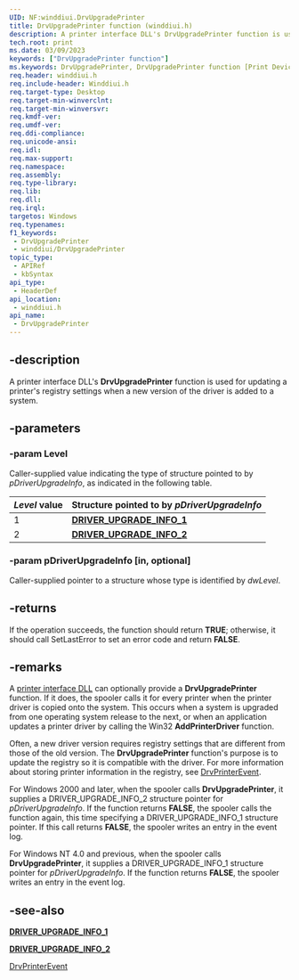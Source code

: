 ```yaml
---
UID: NF:winddiui.DrvUpgradePrinter
title: DrvUpgradePrinter function (winddiui.h)
description: A printer interface DLL's DrvUpgradePrinter function is used for updating a printer's registry settings when a new version of the driver is added to a system.
tech.root: print
ms.date: 03/09/2023
keywords: ["DrvUpgradePrinter function"]
ms.keywords: DrvUpgradePrinter, DrvUpgradePrinter function [Print Devices], print.drvupgradeprinter, print_interface-graphics_ab060948-18bc-4b0f-a504-320083fcb173.xml, winddiui/DrvUpgradePrinter
req.header: winddiui.h
req.include-header: Winddiui.h
req.target-type: Desktop
req.target-min-winverclnt: 
req.target-min-winversvr: 
req.kmdf-ver: 
req.umdf-ver: 
req.ddi-compliance: 
req.unicode-ansi: 
req.idl: 
req.max-support: 
req.namespace: 
req.assembly: 
req.type-library: 
req.lib: 
req.dll: 
req.irql: 
targetos: Windows
req.typenames: 
f1_keywords:
 - DrvUpgradePrinter
 - winddiui/DrvUpgradePrinter
topic_type:
 - APIRef
 - kbSyntax
api_type:
 - HeaderDef
api_location:
 - winddiui.h
api_name:
 - DrvUpgradePrinter
---
```


## -description

A printer interface DLL's **DrvUpgradePrinter** function is used for updating a printer's registry settings when a new version of the driver is added to a system.

## -parameters

### -param Level

Caller-supplied value indicating the type of structure pointed to by *pDriverUpgradeInfo*, as indicated in the following table.

| *Level* value | Structure pointed to by *pDriverUpgradeInfo* |
|---|---|
| 1 | [**DRIVER_UPGRADE_INFO_1**](./ns-winddiui-_driver_upgrade_info_1.md) |
| 2 | [**DRIVER_UPGRADE_INFO_2**](./ns-winddiui-_driver_upgrade_info_2.md) |

### -param pDriverUpgradeInfo [in, optional]

Caller-supplied pointer to a structure whose type is identified by *dwLevel*.

## -returns

If the operation succeeds, the function should return **TRUE**; otherwise, it should call SetLastError to set an error code and return **FALSE**.

## -remarks

A [printer interface DLL](/windows-hardware/drivers/print/printer-interface-dll) can optionally provide a **DrvUpgradePrinter** function. If it does, the spooler calls it for every printer when the printer driver is copied onto the system. This occurs when a system is upgraded from one operating system release to the next, or when an application updates a printer driver by calling the Win32 **AddPrinterDriver** function.

Often, a new driver version requires registry settings that are different from those of the old version. The **DrvUpgradePrinter** function's purpose is to update the registry so it is compatible with the driver. For more information about storing printer information in the registry, see [DrvPrinterEvent](./nf-winddiui-drvprinterevent.md).

For Windows 2000 and later, when the spooler calls **DrvUpgradePrinter**, it supplies a DRIVER_UPGRADE_INFO_2 structure pointer for *pDriverUpgradeInfo*. If the function returns **FALSE**, the spooler calls the function again, this time specifying a DRIVER_UPGRADE_INFO_1 structure pointer. If this call returns **FALSE**, the spooler writes an entry in the event log.

For Windows NT 4.0 and previous, when the spooler calls **DrvUpgradePrinter**, it supplies a DRIVER_UPGRADE_INFO_1 structure pointer for *pDriverUpgradeInfo*. If the function returns **FALSE**, the spooler writes an entry in the event log.

## -see-also

[**DRIVER_UPGRADE_INFO_1**](./ns-winddiui-_driver_upgrade_info_1.md)

[**DRIVER_UPGRADE_INFO_2**](./ns-winddiui-_driver_upgrade_info_2.md)

[DrvPrinterEvent](./nf-winddiui-drvprinterevent.md)